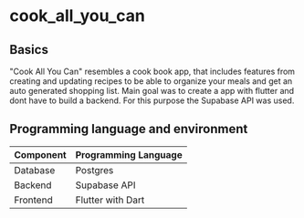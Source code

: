# cook_all_you_can
## Basics

"Cook All You Can" resembles a cook book app, that includes features from creating and updating recipes to be able to organize your meals and get an auto generated shopping list.
Main goal was to create a app with flutter and dont have to build a backend. For this purpose the Supabase API was used.

## Programming language and environment

| Component | Programming Language 
| --- | ----------- |
| Database | Postgres
| Backend | Supabase API
| Frontend | Flutter with Dart
